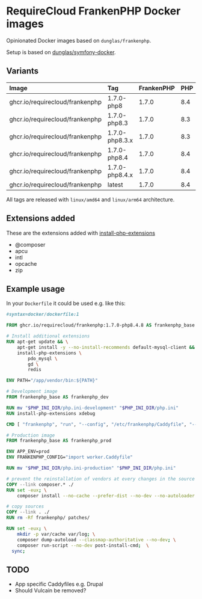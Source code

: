 # RequireCloud FrankenPHP Docker images

Opinionated Docker images based on `dunglas/frankenphp`.

Setup is based on [dunglas/symfony-docker](https://github.com/dunglas/symfony-docker).

## Variants

| Image                           | Tag            | FrankenPHP | PHP |
|:--------------------------------|:---------------|:-----------|:----|
| ghcr.io/requirecloud/frankenphp | 1.7.0-php8     | 1.7.0      | 8.4 |
| ghcr.io/requirecloud/frankenphp | 1.7.0-php8.3   | 1.7.0      | 8.3 |
| ghcr.io/requirecloud/frankenphp | 1.7.0-php8.3.x | 1.7.0      | 8.3 |
| ghcr.io/requirecloud/frankenphp | 1.7.0-php8.4   | 1.7.0      | 8.4 |
| ghcr.io/requirecloud/frankenphp | 1.7.0-php8.4.x | 1.7.0      | 8.4 |
| ghcr.io/requirecloud/frankenphp | latest         | 1.7.0      | 8.4 |

All tags are released with `linux/amd64` and `linux/arm64` architecture.

## Extensions added

These are the extensions added with [install-php-extensions](https://github.com/mlocati/docker-php-extension-installer)

- @composer
- apcu
- intl
- opcache
- zip

## Example usage

In your `Dockerfile` it could be used e.g. like this:

```Dockerfile
#syntax=docker/dockerfile:1

FROM ghcr.io/requirecloud/frankenphp:1.7.0-php8.4.8 AS frankenphp_base

# Install additional extensions
RUN apt-get update && \
    apt-get install -y --no-install-recommends default-mysql-client && \
    install-php-extensions \
        pdo_mysql \
        gd \
        redis

ENV PATH="/app/vendor/bin:${PATH}"

# Development image
FROM frankenphp_base AS frankenphp_dev

RUN mv "$PHP_INI_DIR/php.ini-development" "$PHP_INI_DIR/php.ini"
RUN install-php-extensions xdebug

CMD [ "frankenphp", "run", "--config", "/etc/frankenphp/Caddyfile", "--watch" ]

# Production image
FROM frankenphp_base AS frankenphp_prod

ENV APP_ENV=prod
ENV FRANKENPHP_CONFIG="import worker.Caddyfile"

RUN mv "$PHP_INI_DIR/php.ini-production" "$PHP_INI_DIR/php.ini"

# prevent the reinstallation of vendors at every changes in the source code
COPY --link composer.* ./
RUN set -eux; \
	composer install --no-cache --prefer-dist --no-dev --no-autoloader --no-scripts --no-progress

# copy sources
COPY --link . ./
RUN rm -Rf frankenphp/ patches/

RUN set -eux; \
	mkdir -p var/cache var/log; \
	composer dump-autoload --classmap-authoritative --no-dev; \
	composer run-script --no-dev post-install-cmd;  \
  sync;
```

## TODO

- App specific Caddyfiles e.g. Drupal
- Should Vulcain be removed?

